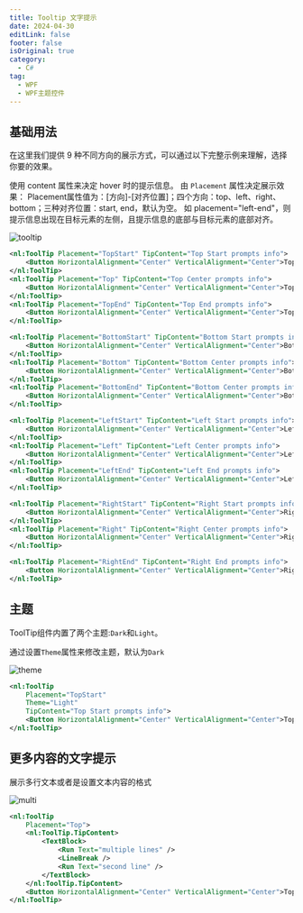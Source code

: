 ```yaml
---
title: Tooltip 文字提示
date: 2024-04-30
editLink: false
footer: false
isOriginal: true
category:
  - C#
tag:
  - WPF
  - WPF主题控件
---
```


## 基础用法

在这里我们提供 9 种不同方向的展示方式，可以通过以下完整示例来理解，选择你要的效果。

使用 content 属性来决定 hover 时的提示信息。 由 `Placement` 属性决定展示效果： Placement属性值为：[方向]-[对齐位置]；四个方向：top、left、right、bottom；三种对齐位置：start, end，默认为空。 如 placement="left-end"，则提示信息出现在目标元素的左侧，且提示信息的底部与目标元素的底部对齐。

![tooltip](https://nas.ilyl.life:8092/wpf-theme/tooltip/tooltip.gif)

```xml
<nl:ToolTip Placement="TopStart" TipContent="Top Start prompts info">
    <Button HorizontalAlignment="Center" VerticalAlignment="Center">Top Start</Button>
</nl:ToolTip>
<nl:ToolTip Placement="Top" TipContent="Top Center prompts info">
    <Button HorizontalAlignment="Center" VerticalAlignment="Center">Top</Button>
</nl:ToolTip>
<nl:ToolTip Placement="TopEnd" TipContent="Top End prompts info">
    <Button HorizontalAlignment="Center" VerticalAlignment="Center">Top End</Button>
</nl:ToolTip>

<nl:ToolTip Placement="BottomStart" TipContent="Bottom Start prompts info">
    <Button HorizontalAlignment="Center" VerticalAlignment="Center">Bottom Start</Button>
</nl:ToolTip>
<nl:ToolTip Placement="Bottom" TipContent="Bottom Center prompts info">
    <Button HorizontalAlignment="Center" VerticalAlignment="Center">Bottom</Button>
</nl:ToolTip>
<nl:ToolTip Placement="BottomEnd" TipContent="Bottom Center prompts info">
    <Button HorizontalAlignment="Center" VerticalAlignment="Center">Bottom End</Button>
</nl:ToolTip>

<nl:ToolTip Placement="LeftStart" TipContent="Left Start prompts info">
    <Button HorizontalAlignment="Center" VerticalAlignment="Center">Left Start</Button>
</nl:ToolTip>
<nl:ToolTip Placement="Left" TipContent="Left Center prompts info">
    <Button HorizontalAlignment="Center" VerticalAlignment="Center">Left</Button>
</nl:ToolTip>
<nl:ToolTip Placement="LeftEnd" TipContent="Left End prompts info">
    <Button HorizontalAlignment="Center" VerticalAlignment="Center">Left End</Button>
</nl:ToolTip>

<nl:ToolTip Placement="RightStart" TipContent="Right Start prompts info">
    <Button HorizontalAlignment="Center" VerticalAlignment="Center">Right Start</Button>
</nl:ToolTip>
<nl:ToolTip Placement="Right" TipContent="Right Center prompts info">
    <Button HorizontalAlignment="Center" VerticalAlignment="Center">Right</Button>
</nl:ToolTip>

<nl:ToolTip Placement="RightEnd" TipContent="Right End prompts info">
    <Button HorizontalAlignment="Center" VerticalAlignment="Center">Right End</Button>
</nl:ToolTip>
```

## 主题

ToolTip组件内置了两个主题:`Dark`和`Light`。

通过设置`Theme`属性来修改主题，默认为`Dark`

![theme](https://nas.ilyl.life:8092/wpf-theme/tooltip/tooltip-theme.gif)

```xml
<nl:ToolTip
    Placement="TopStart"
    Theme="Light"
    TipContent="Top Start prompts info">
    <Button HorizontalAlignment="Center" VerticalAlignment="Center">Top Start</Button>
</nl:ToolTip>
```

## 更多内容的文字提示

展示多行文本或者是设置文本内容的格式

![multi](https://nas.ilyl.life:8092/wpf-theme/tooltip/tooltip-multi.gif)

```xml
<nl:ToolTip
    Placement="Top">
    <nl:ToolTip.TipContent>
        <TextBlock>
            <Run Text="multiple lines" />
            <LineBreak />
            <Run Text="second line" />
        </TextBlock>
    </nl:ToolTip.TipContent>
    <Button HorizontalAlignment="Center" VerticalAlignment="Center">Top</Button>
</nl:ToolTip>
```